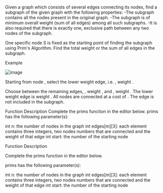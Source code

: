 Given a graph which consists of several edges connecting its nodes, find a subgraph of the given graph with the following properties:
-The subgraph contains all the nodes present in the original graph.
-The subgraph is of minimum overall weight (sum of all edges) among all such subgraphs.
-It is also required that there is exactly one, exclusive path between any two nodes of the subgraph.

One specific node S is fixed as the starting point of finding the subgraph using Prim's Algorithm.
Find the total weight or the sum of all edges in the subgraph.

Example

![image](https://github.com/lhgiang040504/dataStructure_and_Algorithms/assets/121398839/0fe5c646-cb17-404e-974d-612b54a41a5c)


Starting from node , select the lower weight edge, i.e. , weight .

Choose between the remaining edges, , weight , and , weight .
The lower weight edge is  weight .
All nodes are connected at a cost of . The edge  is not included in the subgraph.

Function Description
Complete the prims function in the editor below.
prims has the following parameter(s):

int n: the number of nodes in the graph
int edges[m][3]: each element contains three integers, two nodes numbers that are connected and the weight of that edge
int start: the number of the starting node

Function Description

Complete the prims function in the editor below.

prims has the following parameter(s):

int n: the number of nodes in the graph
int edges[m][3]: each element contains three integers, two nodes numbers that are connected and the weight of that edge
int start: the number of the starting node
